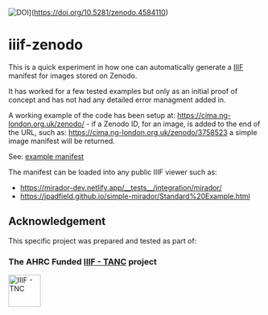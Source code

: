 ![DOI](https://zenodo.org/badge/DOI/10.5281/zenodo.4584110.svg)](https://doi.org/10.5281/zenodo.4584110)

# iiif-zenodo

This is a quick experiment in how one can automatically generate a [IIIF](https://iiif.io) manifest for images stored on Zenodo.

It has worked for a few tested examples but only as an initial proof of concept and has not had any detailed error managment added in.

A working example of the code has been setup at: https://cima.ng-london.org.uk/zenodo/ - if a Zenodo ID, for an image, is added to the end of the URL, such as: https://cima.ng-london.org.uk/zenodo/3758523 a simple image manifest will be returned.

See: [example manifest](example-manifest.json)

The manifest can be loaded into any public IIIF viewer such as:
* https://mirador-dev.netlify.app/__tests__/integration/mirador/
* https://jpadfield.github.io/simple-mirador/Standard%20Example.html

## Acknowledgement
This specific project was prepared and tested as part of:

### The AHRC Funded [IIIF - TANC](https://tanc-ahrc.github.io/IIIF-TNC) project
<img height="64px" src="https://github.com/jpadfield/simple-site/blob/master/docs/graphics/TANC - IIIF.png" alt="IIIF - TNC">
